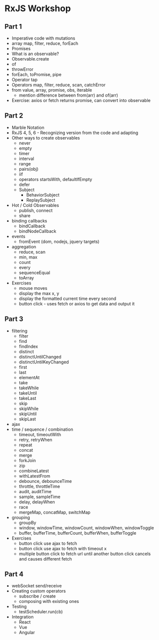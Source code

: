 # RxJS Workshop

## Part 1

 - Imperative code with mutations
 - array map, filter, reduce, forEach
 - Promises
 - What is an observable?
 - Observable.create
 - of
 - throwError
 - forEach, toPromise, pipe
 - Operator tap
 - Operators map, filter, reduce, scan, catchError
 - from value, array, promise, obs, iterable
   - mention difference between from(arr) and of(arr)
 - Exercise: axios or fetch returns promise, can convert into observable

## Part 2

 - Marble Notation
 - RxJS 4, 5, 6 - Recognizing version from the code and adapting
 - Other ways to create observables
   - never
   - empty
   - timer
   - interval
   - range
   - pairs(obj)
   - iif
   - operators startsWith, defaultIfEmpty
   - defer
   - Subject
     - BehaviorSubject
     - ReplaySubject
 - Hot / Cold Observables
   - publish, connect
   - share
 - binding callbacks
   - bindCallback
   - bindNodeCallback
 - events
   - fromEvent (dom, nodejs, jquery targets)
 - aggregation
   - reduce, scan
   - min, max
   - count
   - every
   - sequenceEqual
   - toArray
 - Exercises
   - mouse moves
   - display the max x, y
   - display the formatted current time every second
   - button click - uses fetch or axios to get data and output it


## Part 3

 - filtering
   - filter
   - find
   - findIndex
   - distinct
   - distinctUntilChanged
   - distinctUntilKeyChanged
   - first
   - last
   - elementAt
   - take
   - takeWhile
   - takeUntil
   - takeLast
   - skip
   - skipWhile
   - skipUntil
   - skipLast
 - ajax
 - time / sequence / combination
   - timeout, timeoutWith
   - retry, retryWhen
   - repeat
   - concat
   - merge
   - forkJoin
   - zip
   - combineLatest
   - withLatestFrom
   - debounce, debounceTime
   - throttle, throttleTime
   - audit, auditTime
   - sample, sampleTime
   - delay, delayWhen
   - race
   - mergeMap, concatMap, switchMap
 - grouping
   - groupBy
   - window, windowTime, windowCount, windowWhen, windowToggle
   - buffer, bufferTime, bufferCount, bufferWhen, bufferToggle
 - Exercises
   - button click use ajax to fetch
   - button click use ajax to fetch with timeout x
   - multiple button click to fetch url until another button click cancels and causes different fetch

## Part 4

 - webSocket send/receive
 - Creating custom operators
   - subscribe / create
   - composing with existing ones
 - Testing
   - testScheduler.run(cb)
 - Integration
   - React
   - Vue
   - Angular
